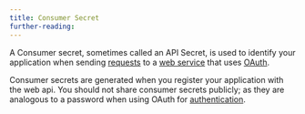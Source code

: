 ```yaml
---
title: Consumer Secret
further-reading:
---
```

A Consumer secret, sometimes called an API Secret, is used to identify your application when sending [requests](/http-request) to a [web service](/web-service) that uses [OAuth](/oauth).

Consumer secrets are generated when you register your application with the web api. You should not share consumer secrets publicly; as they are analogous to a password when using OAuth for [authentication](/authentication).
